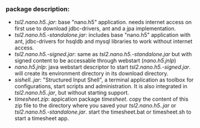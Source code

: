 ### package description:
 - *tsl2.nano.h5.<version-number>.jar*: base "nano.h5" application. needs internet access on first use to download jdbc-drivers, ant and a jpa implementation.
 - *tsl2.nano.h5.<version-number>-standalone.jar*: includes base "nano.h5" application with ant, jdbc-drivers for hsqldb and mysql libraries to work without internet access.
 - *tsl2.nano.h5.<version-number>-signed.jar*: same as *tsl2.nano.h5.<version-number>-standalone.jar* but with signed content to be accessable through webstart (*nano.h5.jnlp*)
 - *nano.h5.jnlp*: java webstart descriptor to start *tsl2.nano.h5.<version-number>-signed.jar*. will create its environment directory in its download directory.
 - *sishell.<version-number>.jar*: "Structured Input Shell", a terminal application as toolbox for configurations, start scripts and administration. It is also integrated in *tsl2.nano.h5.<version-number>.jar*, but without starting support.  
 - *timesheet.zip*: appication package _timesheet_. copy the content of this zip file to the directory where you saved your *tsl2.nano.h5.<version-number>.jar* or *tsl2.nano.h5.<version-number>-standalone.jar*. start the timesheet.bat or timesheet.sh to start a timesheet app.
 